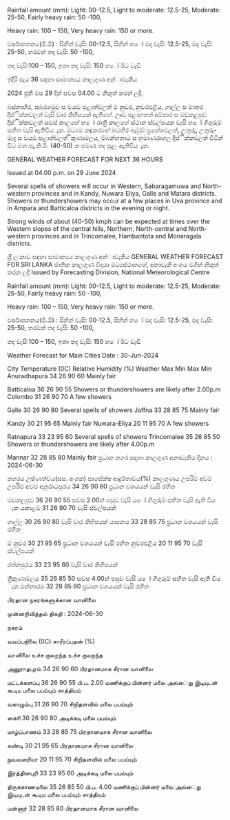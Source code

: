 Rainfall amount (mm): Light: 00-12.5, Light to moderate: 12.5-25, Moderate: 25-50, Fairly heavy rain: 50 -100,

Heavy rain: 100 – 150, Very heavy rain: 150 or more.

වර්ෂාපතනය(මි.මී) : සිහින් වැසි: 00-12.5, සිහින් හ ෝ මද වැසි: 12.5-25, මද වැසි: 25-50, තරමක් තද වැසි: 50 -100,

තද වැසි:100 – 150, ඉතා තද වැසි: 150 හ ෝ ඊට වැඩි

ඉදිරි පැය 36 සඳහා සාමාන්‍යය කාලගුණ අන්‍ාවැකිය

2024 ජුනි මස 29 දින්‍ සවස 04.00 ට නිකුත් කරන්‍ ලදි.

බස්නාහිර, සබරගමුව ස වයඹ පළාත්වලත් ම නුවර, නුවරඑළිය, ගාල්ල ස මාතර දිස්ික්කවලත් වැසි වාර කිහිපයක් ඇතිහේ. ඌව පළාහතත් අම්පාර ස මඩකළපුව දිස්ික්කවලත් සවස් කාලහේ හ ෝ රාත්‍රී කාලහේ ස්ථාන ස්වල්පයක වැසි හ ෝ ගිගුරුම් සහිත වැසි ඇතිවිය ැක. මධ්‍යම කඳුකරහේ බටහිර බෑවුම් ප්‍රහේශවලත්, උතුරු, උතුරු-මැද ස වයඹ පළාත්වලත් ිකුණාමලය, ම්බන්හතාට ස හමාණරාගල දිස්ික්කවලත් විටින් විට මන පැ.කි.මී. (40-50) ක පමණ තද සුළං ඇතිවිය ැක.

GENERAL WEATHER FORECAST FOR NEXT 36 HOURS

Issued at 04.00 p.m. on 29 June 2024

Several spells of showers will occur in Western, Sabaragamuwa and North-western provinces and in Kandy, Nuwara Eliya, Galle and Matara districts. Showers or thundershowers may occur at a few places in Uva province and in Ampara and Batticaloa districts in the evening or night.

Strong winds of about (40-50) kmph can be expected at times over the Western slopes of the central hills, Northern, North-central and North-western provinces and in Trincomalee, Hambantota and Monaragala districts.

ශ්‍රී ලංකාව සඳහා සාමාන්‍යය කාලගුණ අන්‍ාවැකිය GENERAL WEATHER FORECAST FOR SRI LANKA ජාතික කාලගුණ විදයා මධ්‍යස්ථානහේ, අනාවැකි අංශය මගින් නිකුත් කරන ලදි Issued by Forecasting Division, National Meteorological Centre

Rainfall amount (mm): Light: 00-12.5, Light to moderate: 12.5-25, Moderate: 25-50, Fairly heavy rain: 50 -100,

Heavy rain: 100 – 150, Very heavy rain: 150 or more.

වර්ෂාපතනය(මි.මී) : සිහින් වැසි: 00-12.5, සිහින් හ ෝ මද වැසි: 12.5-25, මද වැසි: 25-50, තරමක් තද වැසි: 50 -100,

තද වැසි:100 – 150, ඉතා තද වැසි: 150 හ ෝ ඊට වැඩි

Weather Forecast for Main Cities Date : 30-Jun-2024

City Temperature (0C) Relative Humidity (%) Weather Max Min Max Min Anuradhapura 34 26 90 60 Mainly fair

Batticaloa 36 26 90 55 Showers or thundershowers are likely after 2.00p.m Colombo 31 26 90 70 A few showers

Galle 30 26 90 80 Several spells of showers Jaffna 33 28 85 75 Mainly fair

Kandy 30 21 95 65 Mainly fair Nuwara-Eliya 20 11 95 70 A few showers

Ratnapura 33 23 95 60 Several spells of showers Trincomalee 35 26 85 50 Showers or thundershowers are likely after 4.00p.m

Mannar 32 28 85 80 Mainly fair ප්‍රධාන නගර සදහා කාලගුණ අනාවැකිය දිනය : 2024-06-30

නගරය උෂ්ණත්වය(සස. අංශක) සාසේක්ෂ ආර්ද්‍රතාවය(%) කාලගුණය උපරිම අවම උපරිම අවම අනුරාධපුරය 34 26 90 60 ප්‍රධාන වශයයන් වැසි රහිත

මඩකලපුව 36 26 90 55 සවස 2.00න් පසුව වැසි ය ෝ ගිගුරුම් සහිත වැසි ඇති විය ැක යකාළඹ 31 26 90 70 වැසි ස්වල්පයක්

ගාල්ල 30 26 90 80 වැසි වාර කිහිපයක් යාපනය 33 28 85 75 ප්‍රධාන වශයයන් වැසි රහිත

ම නුවර 30 21 95 65 ප්‍රධාන වශයයන් වැසි රහිත නුවරඑළිය 20 11 95 70 වැසි ස්වල්පයක්

රත්නපුරය 33 23 95 60 වැසි වාර කිහිපයක්

ත්‍රිකුණාමලය 35 26 85 50 සවස 4.00න් පසුව වැසි ය ෝ ගිගුරුම් සහිත වැසි ඇති විය ැක මන්නාරම 32 28 85 80 ප්‍රධාන වශයයන් වැසි රහිත

பிரதான நகரங்களுக்கான வானிலை

முன்னறிவித்தல் திகதி : 2024-06-30

நகரம்

வவப்பநிலை (0C) சாரீரப்பதன் (%)

வானிலை உச்ச குலறந்த உச்ச குலறந்த

அனுராதபுரம் 34 26 90 60 பிரதானமாக சீரான வானிலை

மட்டக்களப்பு 36 26 90 55 பி.ப. 2.00 மணிக்குப் பின்னர் மலை அல்ைது இடியுடன் கூடிய மலை பபய்யும் சாத்தியம்

வகாழும்பு 31 26 90 70 சிறிதளவில் மலை பபய்யும்

காைி 30 26 90 80 அடிக்கடி மலை பபய்யும்

யாழ்ப்பாணம் 33 28 85 75 பிரதானமாக சீரான வானிலை

கண்டி 30 21 95 65 பிரதானமாக சீரான வானிலை

நுவவரைியா 20 11 95 70 சிறிதளவில் மலை பபய்யும்

இரத்தினபுரி 33 23 95 60 அடிக்கடி மலை பபய்யும்

திருககாணமலை 35 26 85 50 பி.ப. 4.00 மணிக்குப் பின்னர் மலை அல்ைது இடியுடன் கூடிய மலை பபய்யும் சாத்தியம்

மன்னார் 32 28 85 80 பிரதானமாக சீரான வானிலை